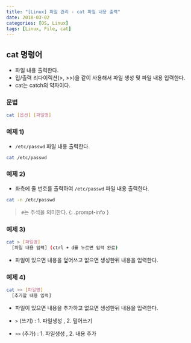 ```yaml
---
title: "[Linux] 파일 관리 - cat 파일 내용 출력"
date: 2018-03-02
categories: [OS, Linux]
tags: [Linux, File, cat]
---
```


## cat 명령어

- 파일 내용 출력한다.
- 입/출력 리다이렉션(>, >>)을 같이 사용해서 파일 생성 및 파일 내용 입력한다.
- cat는 catch의 약자이다.

### 문법

```bash
cat [옵션] [파일명]
```

### 예제 1)

- `/etc/passwd` 파일 내용 출력한다.

```bash
cat /etc/passwd
```

### 예제 2)

- 좌측에 줄 번호를 출력하여 `/etc/passwd` 파일 내용 출력한다.

```bash
cat -n /etc/passwd
```

> `#`는 주석을 의미한다.
{: .prompt-info }

### 예제 3)

```bash
cat > [파일명]
  [파일 내용 입력] (ctrl + d를 누르면 입력 완료)
```

- 파일이 있으면 내용을 덮어쓰고 없으면 생성한뒤 내용을 입력한다.

### 예제 4)

```bash
cat >> [파일명]
  [추가할 내용 입력]
```

- 파일이 있으면 내용을 추가하고 없으면 생성한뒤 내용을 입력한다.

- `>` (쓰기) : 1. 파일생성 , 2. 덮어쓰기
- `>>` (추가) : 1. 파일생성 , 2. 내용 추가